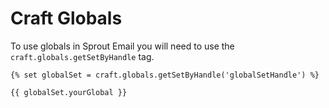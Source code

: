 # Craft Globals

To use globals in Sprout Email you will need to use the `craft.globals.getSetByHandle` tag.

``` twig
{% set globalSet = craft.globals.getSetByHandle('globalSetHandle') %}

{{ globalSet.yourGlobal }}
```
